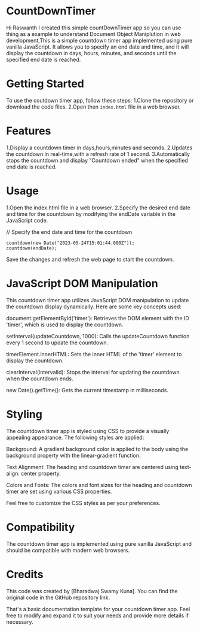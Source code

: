 # CountDownTimer

Hi Raswanth I created this simple countDownTimer app so you can use thing as a example to understand Document Object Maniplution in web development,This is a simple countdown timer app implemented using pure vanilla JavaScript. It allows you to specify an end date and time, and it will display the countdown in days, hours, minutes, and seconds until the specified end date is reached.

# Getting Started
To use the coutdown timer app, follow these steps:
1.Clone the repository or download the code files.
2.Open then `index.html` file in a web browser.

# Features

1.Display a countdown timer in days,hours,minutes and seconds.
2.Updates the countdown in real-time,with a refresh rate of 1 second.
3.Automatically stops the countdown and display "Countdown ended" when the specified end date is reached.

# Usage

 1.Open the index.html file in a web browser.
 2.Specify the desired end date and time for the countdown by modifying the endDate variable in the JavaScript code.
 
 // Specify the end date and time for the countdown
 ```
 countdown(new Date("2023-05-24T15:01:44.000Z"));
 countdown(endDate);
 ```
 
 Save the changes and refresh the web page to start the countdown.

# JavaScript DOM Manipulation

This countdown timer app utilizes JavaScript DOM manipulation to update the countdown display dynamically. Here are some key concepts used:

document.getElementById('timer'): Retrieves the DOM element with the ID 'timer', which is used to display the countdown.

setInterval(updateCountdown, 1000): Calls the updateCountdown function every 1 second to update the countdown.

timerElement.innerHTML: Sets the inner HTML of the 'timer' element to display the countdown.

clearInterval(intervalId): Stops the interval for updating the countdown when the countdown ends.

new Date().getTime(): Gets the current timestamp in milliseconds.

# Styling

The countdown timer app is styled using CSS to provide a visually appealing appearance. The following styles are applied:

Background: A gradient background color is applied to the body using the background property with the linear-gradient function.

Text Alignment: The heading and countdown timer are centered using text-align: center property.

Colors and Fonts: The colors and font sizes for the heading and countdown timer are set using various CSS properties.

Feel free to customize the CSS styles as per your preferences.

# Compatibility

The countdown timer app is implemented using pure vanilla JavaScript and should be compatible with modern web browsers.

# Credits

This code was created by [Bharadwaj Swamy Kuna]. You can find the original code in the GitHub repository link.

That's a basic documentation template for your countdown timer app. Feel free to modify and expand it to suit your needs and provide more details if necessary.
